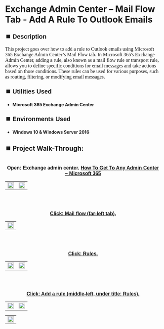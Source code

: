 <h1>Exchange Admin Center – Mail Flow Tab - Add A Rule To Outlook Emails</h1>


<h2 style="font-family: Arial, sans-serif; font-size: 20px; font-weight: bold; margin-top: 24px; margin-bottom: 12px;">
⏹️ Description</h2>

<p style="font-family: Georgia, serif; font-size: 16px; margin-top: 12px; margin-bottom: 12px;">
This project goes over how to add a rule to Outlook emails using Microsoft 365 Exchange Admin Center’s Mail Flow tab. In Microsoft 365's Exchange Admin Center, adding a rule, also known as a mail flow rule or transport rule, allows you to define specific conditions for email messages and take actions based on those conditions. These rules can be used for various purposes, such as routing, filtering, or modifying email messages.
</b>



<h2 style="font-family: Arial, sans-serif; font-size: 20px; font-weight: bold; margin-top: 24px; margin-bottom: 12px;">
⏹️ Utilities Used</h2>
  
<p style="font-family: Georgia, serif; font-size: 16px; margin-top: 12px; margin-bottom: 12px;">
 
 - <b>Microsoft 365 Exchange Admin Center</b>



<h2 style="font-family: Arial, sans-serif; font-size: 20px; font-weight: bold; margin-top: 24px; margin-bottom: 12px;"> 
⏹️ Environments Used </h2>

<p style="font-family: Georgia, serif; font-size: 16px; margin-top: 12px; margin-bottom: 12px;">
 
- <b>Windows 10 & Windows Server 2016</b>



<h2 style="font-family: Arial, sans-serif; font-size: 20px; font-weight: bold; margin-top: 24px; margin-bottom: 12px;"> 
<h2>
⏹️ Project Walk-Through:</h2>
 <br/>

<div style="text-align:center;">
  <span style="font-family: Arial, sans-serif; font-size: 16px;"><b>Open: Exchange admin center.  <a href="https://github.com/RashadHagen/Microsoft-365-Get-To-Any-Admin-Center" style="font-family: Arial, sans-serif; font-size: 16px; font-weight: bold;">How To Get To Any Admin Center – Microsoft 365</b></span>  
<br/>

<table>
  <tr>
    <td><img src="https://imgur.com/bYkQ8lh.png" height="100%" width="100%" /></td>
    <td><img src="https://imgur.com/ceSfhB2.png" height="100%" width="100%" /></td>
  </tr>
</table>

<br /><br />


<div style="text-align:center;">
  <span style="font-family: Arial, sans-serif; font-size: 16px;"><b>Click: Mail flow (far-left tab).</b></span>  
<br/>

<table>
  <tr>
    <td><img src="https://imgur.com/uhWzcr8.png" height="100%" width="100%" /></td>
</table>

<br /><br />


<div style="text-align:center;">
  <span style="font-family: Arial, sans-serif; font-size: 16px;"><b>Click: Rules.</b></span>  
<br/>

<table>
  <tr>
    <td><img src="https://imgur.com/dPMw2Oi.png" height="100%" width="100%" /></td>
    <td><img src="https://imgur.com/gMnHZyd.png" height="100%" width="100%" /></td>
  </tr>
</table>

<br /><br />


<div style="text-align:center;">
  <span style="font-family: Arial, sans-serif; font-size: 16px;"><b>Click: Add a rule (middle-left, under title: Rules).</b></span>  
<br/>

<table>
  <tr>
    <td><img src="https://imgur.com/6a9TXOB.png" height="100%" width="100%" /></td>
    <td><img src="https://imgur.com/oJYEO2z.png" height="100%" width="100%" /></td>
  </tr>
</table>

<table>
  <tr>
    <td><img src="https://imgur.com/ObvgDAj.png" height="100%" width="100%" /></td>
  </tr>
</table>

<br /><br />

